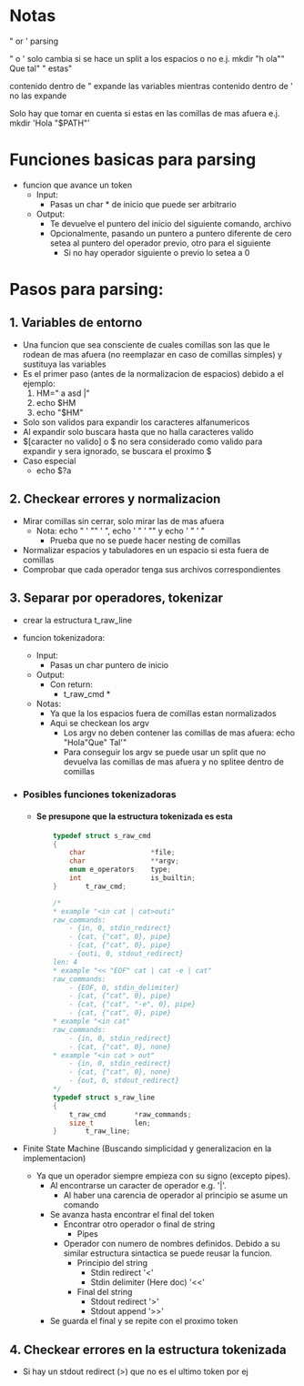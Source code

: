 
# Notas

" or ' parsing

" o ' solo cambia si se hace un split a los espacios o no
	e.j. mkdir "h     ola"" Que tal" " estas"

contenido dentro de " expande las variables mientras contenido dentro de ' no las expande

Solo hay que tomar en cuenta si estas en las comillas de mas afuera
	e.j. mkdir 'Hola "$PATH"'

# Funciones basicas para parsing
* funcion que avance un token
	* Input:
		* Pasas un char * de inicio que puede ser arbitrario
	* Output:
		* Te devuelve el puntero del inicio del siguiente comando, archivo
		* Opcionalmente, pasando un puntero a puntero diferente de cero setea al puntero del operador previo, otro para el siguiente
			* Si no hay operador siguiente o previo lo setea a 0
	
# Pasos para parsing:
## 1. Variables de entorno
* Una funcion que sea consciente de cuales comillas son las que le rodean de mas afuera (no reemplazar en caso de comillas simples) y sustituya las variables
* Es el primer paso (antes de la normalizacion de espacios) debido a el ejemplo:
	1. HM="          a       asd    |"
	2. echo $HM
	3. echo "$HM"
* Solo son validos para expandir los caracteres alfanumericos
* Al expandir solo buscara hasta que no halla caracteres valido
* \$[caracter no valido] o \$ no sera considerado como valido para expandir y sera ignorado, se buscara el proximo \$
* Caso especial
	- echo $?a

## 2. Checkear errores y normalizacion
* Mirar comillas sin cerrar, solo mirar las de mas afuera
	* Nota: echo " ' "" ' ", echo ' " ' "" y echo ' " ' "
		* Prueba que no se puede hacer nesting de comillas
* Normalizar espacios y tabuladores en un espacio si esta fuera de comillas
* Comprobar que cada operador tenga sus archivos correspondientes

## 3. Separar por operadores, tokenizar
* crear la estructura t_raw_line
* funcion tokenizadora:
	* Input:
		* Pasas un char puntero de inicio
	* Output:
		* Con return:
			* t_raw_cmd *
	* Notas:
		* Ya que la los espacios fuera de comillas estan normalizados 
		* Aqui se checkean los argv
			* Los argv no deben contener las comillas de mas afuera: echo "Hola"Que" Tal'"
			* Para conseguir los argv se puede usar un split que no devuelva las comillas de mas afuera y no splitee dentro de comillas

* ### Posibles funciones tokenizadoras
	* #### Se presupone que la estructura tokenizada es esta
		``` c
			typedef struct s_raw_cmd
			{
				char				*file;
				char				**argv;
				enum e_operators	type;
				int					is_builtin;
			}		t_raw_cmd;

			/*
			* example "<in cat | cat>outi"
			raw_commands:
				- {in, 0, stdin_redirect}
				- {cat, {"cat", 0}, pipe}
				- {cat, {"cat", 0}, pipe}
				- {outi, 0, stdout_redirect}
			len: 4
			* example "<< "EOF" cat | cat -e | cat"
			raw_commands:
				- {EOF, 0, stdin_delimiter}
				- {cat, {"cat", 0}, pipe}
				- {cat, {"cat", "-e", 0}, pipe}
				- {cat, {"cat", 0}, pipe}
			* example "<in cat"
			raw_commands:
				- {in, 0, stdin_redirect}
				- {cat, {"cat", 0}, none}
			* example "<in cat > out"
				- {in, 0, stdin_redirect}
				- {cat, {"cat", 0}, none}
				- {out, 0, stdout_redirect}
			*/
			typedef struct s_raw_line
			{
				t_raw_cmd		*raw_commands;
				size_t			len;
			}		t_raw_line;

		```
* Finite State Machine (Buscando simplicidad y generalizacion en la implementacion)
	* Ya que un operador siempre empieza con su signo (excepto pipes).
		- Al encontrarse un caracter de operador e.g. '|'.
			* Al haber una carencia de operador al principio se asume un comando
		- Se avanza hasta encontrar el final del token
			* Encontrar otro operador o final de string
				* Pipes
			* Operador con numero de nombres definidos. Debido a su similar estructura sintactica se puede reusar la funcion.
				* Principio del string
					* Stdin redirect '<'
					* Stdin delimiter (Here doc) '<<'
				* Final del string
					* Stdout redirect '>'
					* Stdout append '>>'
		- Se guarda el final y se repite con el proximo token



## 4. Checkear errores en la estructura tokenizada
* Si hay un stdout redirect (>) que no es el ultimo token por ej